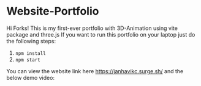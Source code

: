 # Website-Portfolio

Hi Forks!
This is my first-ever portfolio with 3D-Animation using vite package and three.js
If you want to run this portfolio on your laptop just do the following steps:
1. `npm install`
2. `npm start`

You can view the website link here https://janhavikc.surge.sh/ and the below demo video:
